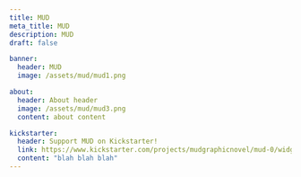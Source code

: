 ```yaml
---
title: MUD
meta_title: MUD
description: MUD
draft: false

banner:
  header: MUD
  image: /assets/mud/mud1.png

about:
  header: About header
  image: /assets/mud/mud3.png
  content: about content

kickstarter:
  header: Support MUD on Kickstarter!
  link: https://www.kickstarter.com/projects/mudgraphicnovel/mud-0/widget/card.html?v=2
  content: "blah blah blah"
---
```

